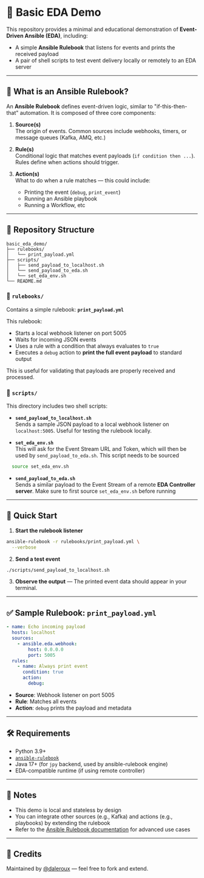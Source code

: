 # 🔁 Basic EDA Demo

This repository provides a minimal and educational demonstration of **Event-Driven Ansible (EDA)**, including:

- A simple **Ansible Rulebook** that listens for events and prints the received payload
- A pair of shell scripts to test event delivery locally or remotely to an EDA server

---

## 📘 What is an Ansible Rulebook?

An **Ansible Rulebook** defines event-driven logic, similar to "if-this-then-that" automation. It is composed of three core components:

1. **Source(s)**  
   The origin of events. Common sources include webhooks, timers, or message queues (Kafka, AMQ, etc.)

2. **Rule(s)**  
   Conditional logic that matches event payloads (`if condition then ...`). Rules define when actions should trigger.

3. **Action(s)**  
   What to do when a rule matches — this could include:
   - Printing the event (`debug`, `print_event`)
   - Running an Ansible playbook
   - Running a Workflow, etc


---

## 📁 Repository Structure

```
basic_eda_demo/
├── rulebooks/
│   └── print_payload.yml
├── scripts/
│   ├── send_payload_to_localhost.sh
│   └── send_payload_to_eda.sh
│   └── set_eda_env.sh
└── README.md
```

### 📂 `rulebooks/`

Contains a simple rulebook: **`print_payload.yml`**

This rulebook:
- Starts a local webhook listener on port 5005
- Waits for incoming JSON events
- Uses a rule with a condition that always evaluates to `true`
- Executes a `debug` action to **print the full event payload** to standard output

This is useful for validating that payloads are properly received and processed.

### 📂 `scripts/`

This directory includes two shell scripts:

- **`send_payload_to_localhost.sh`**  
  Sends a sample JSON payload to a local webhook listener on `localhost:5005`. Useful for testing the rulebook locally.

- **`set_eda_env.sh`**  
  This will ask for the Event Stream URL and Token, which will then be used by `send_payload_to_eda.sh`. This script needs to be sourced

```bash
  source set_eda_env.sh
```   

- **`send_payload_to_eda.sh`**  
  Sends a similar payload to the Event Stream of a remote **EDA Controller server**. Make sure to first source `set_eda_env.sh` before running
---

## 🚀 Quick Start

1. **Start the rulebook listener**

```bash
ansible-rulebook -r rulebooks/print_payload.yml \
  --verbose
```

2. **Send a test event**

```bash
./scripts/send_payload_to_localhost.sh
```

3. **Observe the output** — The printed event data should appear in your terminal.

---

## ✅ Sample Rulebook: `print_payload.yml`

```yaml
- name: Echo incoming payload
  hosts: localhost
  sources:
    - ansible.eda.webhook:
        host: 0.0.0.0
        port: 5005
  rules:
    - name: Always print event
      condition: true
      action:
        debug:
```

- **Source**: Webhook listener on port 5005  
- **Rule**: Matches all events  
- **Action**: `debug` prints the payload and metadata

---

## 🛠 Requirements

- Python 3.9+
- [`ansible-rulebook`](https://ansible.readthedocs.io/projects/rulebook/)
- Java 17+ (for `jpy` backend, used by ansible-rulebook engine)
- EDA-compatible runtime (if using remote controller)

---

## 📌 Notes

- This demo is local and stateless by design
- You can integrate other sources (e.g., Kafka) and actions (e.g., playbooks) by extending the rulebook
- Refer to the [Ansible Rulebook documentation](https://ansible.readthedocs.io/projects/rulebook/en/v1.1.7/) for advanced use cases

---

## 🙌 Credits

Maintained by [@daleroux](https://github.com/daleroux) — feel free to fork and extend.
